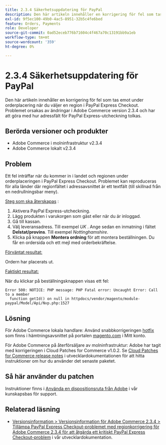 ```yaml
---
title: 2.3.4 Säkerhetsuppdatering för PayPal
description: Den här artikeln innehåller en korrigering för fel som tas emot under orderplacering när du väljer en region i PayPal Express Checkout. Problemet orsakas av ändringar i Adobe Commerce version 2.3.4 och har att göra med hur adressfält för PayPal Express-utcheckning tolkas.
exl-id: 9f5ec100-49b0-4ac5-8951-32b5c4fe6bed
feature: Orders, Payments
role: Developer
source-git-commit: 0ad52eceb776b71604c4f467a70c13191bb9a1eb
workflow-type: tm+mt
source-wordcount: '359'
ht-degree: 0%

---
```


# 2.3.4 Säkerhetsuppdatering för PayPal

Den här artikeln innehåller en korrigering för fel som tas emot under orderplacering när du väljer en region i PayPal Express Checkout. Problemet orsakas av ändringar i Adobe Commerce version 2.3.4 och har att göra med hur adressfält för PayPal Express-utcheckning tolkas.

## Berörda versioner och produkter

* Adobe Commerce i molninfrastruktur v2.3.4
* Adobe Commerce lokalt v2.3.4

## Problem

Ett fel inträffar när du kommer in i landet och regionen under orderplaceringen i PayPal Express Checkout. Problemet kan reproduceras för alla länder där regionfältet i adressavsnittet är ett textfält (till skillnad från en nedrullningsbar meny).

<u>Steg som ska återskapas</u> :

1. Aktivera PayPal Express-utcheckning.
1. Lägg produkten i varukorgen som gäst eller när du är inloggad.
1. Gå till kassan.
1. Välj leveransadress. Till exempel *UK* . Ange sedan en inmatning i fältet **Delstat/provins**. Till exempel *Nottinghamshire*.
1. Klicka på knappen **Montera ordning** för att montera beställningen. Du får en ordersida och ett mejl med orderbekräftelse.

<u>Förväntat resultat:</u>

Ordern har placerats ut.

<u>Faktiskt resultat:</u>

När du klickar på beställningsknappen visas ett fel:

```
Error 500: NOTICE: PHP message: PHP Fatal error: Uncaught Error: Call to a member
  function getId() on null in httpdocs/vendor/magento/module-paypal/Model/Api/Nvp.php:1527
```

## Lösning

För Adobe Commerce lokala handlare: Använd snabbkorrigeringen [hotfix](https://magento.com/tech-resources/download#download2353) som finns i hämtningsavsnittet på portalen [magento.com](https://magento.com) i Mitt konto.

För Adobe Commerce på återförsäljare av molninfrastruktur: Adobe har tagit med korrigeringen i Cloud Patches for Commerce v1.0.2. Se [Cloud Patches for Commerce release notes](https://devdocs.magento.com/cloud/release-notes/mcp-release-notes.html?itm_source=devdocs&amp;itm_medium=quick_search&amp;itm_campaign=federated_search&amp;itm_term=cloud%20patche) i utvecklardokumentationen för att hitta instruktioner om hur du använder det senaste paketet.

## Så här använder du patchen

Instruktioner finns i [Använda en dispositionsruta från Adobe](/help/how-to/general/how-to-apply-a-composer-patch-provided-by-magento.md) i vår kunskapsbas för support.

## Relaterad läsning

* [Versionsinformation > Versionsinformation för Adobe Commerce 2.3.4 > Tillämpa PayPal Express Checkout-problemet med regionkorrigering för Adobe Commerce 2.3.4 för att åtgärda ett kritiskt PayPal Express Checkout-problem](https://devdocs.magento.com/guides/v2.3/release-notes/release-notes-2-3-4-commerce.html#apply-the-paypal-express-checkout-issue-with-region-patch-for-magento-234-to-address-a-critical-paypal-express-checkout-issue) i vår utvecklardokumentation.
